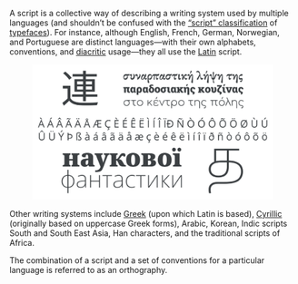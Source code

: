
A script is a collective way of describing a writing system used by multiple languages (and shouldn’t be confused with the [“script” classification](INSERT_URL) of [typefaces](INSERT_URL)). For instance, although English, French, German, Norwegian, and Portuguese are distinct languages—with their own alphabets, conventions, and [diacritic](INSERT_URL) usage—they all use the [Latin](INSERT_URL) script.

<figure>

![A montage of multiple scripts from around the world.](images/thumbnail.svg)

</figure>

Other writing systems include [Greek](INSERT_URL) (upon which Latin is based), [Cyrillic](INSERT_URL) (originally based on uppercase Greek forms), Arabic, Korean, Indic scripts South and South East Asia, Han characters, and the traditional scripts of Africa.

The combination of a script and a set of conventions for a particular language is referred to as an orthography.
